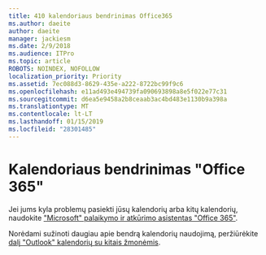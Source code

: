 ```yaml
---
title: 410 kalendoriaus bendrinimas Office365
ms.author: daeite
author: daeite
manager: jackiesm
ms.date: 2/9/2018
ms.audience: ITPro
ms.topic: article
ROBOTS: NOINDEX, NOFOLLOW
localization_priority: Priority
ms.assetid: 7ec088d3-8629-435e-a222-8722bc99f9c6
ms.openlocfilehash: e11ad493e494739fa090693898a8e5f022e77c31
ms.sourcegitcommit: d6ea5e9458a2b8ceaab3ac4bd483e1130b9a398a
ms.translationtype: MT
ms.contentlocale: lt-LT
ms.lasthandoff: 01/15/2019
ms.locfileid: "28301485"
---
```

# <a name="calendar-sharing-in-office-365"></a>Kalendoriaus bendrinimas "Office 365"

Jei jums kyla problemų pasiekti jūsų kalendorių arba kitų kalendorių, naudokite ["Microsoft" palaikymo ir atkūrimo asistentas "Office 365"](https://diagnostics.office.com/).
  
Norėdami sužinoti daugiau apie bendrą kalendorių naudojimą, peržiūrėkite [dalį "Outlook" kalendorių su kitais žmonėmis](https://support.office.com/article/353ed2c1-3ec5-449d-8c73-6931a0adab88.aspx).
  

